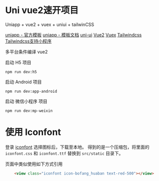 # Uni vue2速开项目

Uniapp + vue2 + vuex + uniui + tailwinCSS

[uniapp - 官方模板](https://github.com/dcloudio/uni-preset-vue)
[uniapp - 模板文档](https://uniapp.dcloud.net.cn/quickstart-cli.html)
[uni-ui](https://uniapp.dcloud.net.cn/component/uniui/uni-ui.html)
[Vue2](https://v2.cn.vuejs.org/v2/guide/)
[Vuex](https://v3.vuex.vuejs.org/zh/)
[Tailwindcss](https://www.tailwindcss.cn/docs)
[Tailwindcss支持小程序](https://blog.csdn.net/TIAN20121221/article/details/117301282?spm=1001.2014.3001.5502)

多平台条件编译
vue2

启动 H5 项目
```shell
npm run dev:h5
```

启动 Android 项目
```shell
npm run dev:app-android
```

启动 微信小程序 项目
```shell
npm run dev:mp-weixin
```

# 使用 Iconfont 

登录 [iconfont](https://www.iconfont.cn/) 选择图标后，下载至本地。 得到的是一个压缩包，将里面的 `iconfont.css` 和  `iconfont.ttf` 替换到 `src/static` 目录下。

页面中类似使用如下方式引用
```html
    <view class="iconfont icon-bofang_huaban text-red-500"></view>
```